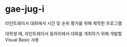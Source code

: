 # gae-jug-i
라인트레이서 대회에서 시간 및 순위 평가를 위해 제작한 프로그램

대학생 때, 라인트레이서 동아리에서 대회를 개최하기 위해 개발함<br>
Visual Basic 사용
